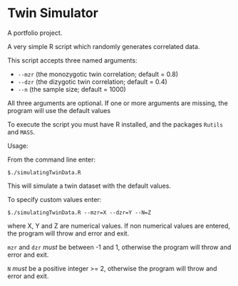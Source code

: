 Twin Simulator
==============

A portfolio project.

A very simple R script which randomly generates correlated data.

This script accepts three named arguments:

- `--mzr` (the monozygotic twin correlation; default = 0.8)
- `--dzr` (the dizygotic twin correlation; default = 0.4)
- `--n`   (the sample size; default = 1000)

All three arguments are optional. If one or more arguments are missing, the program will use the default values

To execute the script you must have R installed, and the packages `Rutils` and `MASS`.

Usage:

From the command line enter:

`$./simulatingTwinData.R`

This will simulate a twin dataset with the default values.

To specify custom values enter:

`$./simulatingTwinData.R --mzr=X --dzr=Y --N=Z`

where X, Y and Z are numerical values. If non numerical values are entered, the program will throw and error
and exit.

`mzr` and `dzr` *must* be between -1 and 1, otherwise the program will throw and error and exit.

`N` *must* be a positive integer >= 2, otherwise the program will throw and error and exit.



